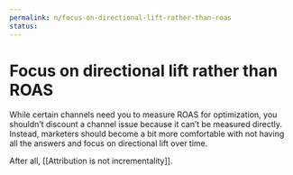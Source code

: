 ```yaml
---
permalink: n/focus-on-directional-lift-rather-than-roas
status: 
---
```

# Focus on directional lift rather than ROAS

While certain channels need you to measure ROAS for optimization, you shouldn’t discount a channel issue because it can’t be measured directly. Instead, marketers should become a bit more comfortable with not having all the answers and focus on directional lift over time.

After all, [[Attribution is not incrementality]].
